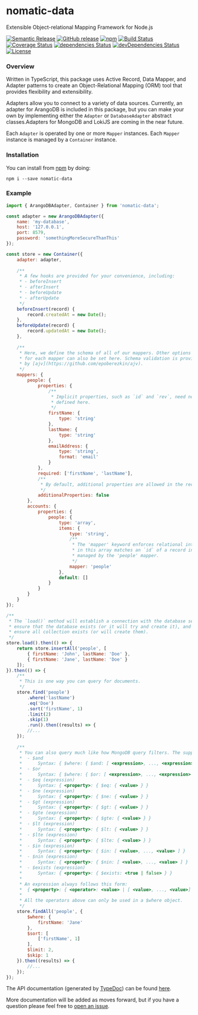 # nomatic-data
Extensible Object-relational Mapping Framework for Node.js

[![Semantic Release](https://img.shields.io/badge/%20%20%F0%9F%93%A6%F0%9F%9A%80-semantic--release-e10079.svg)](https://github.com/semantic-release/semantic-release)
[![GitHub release](https://img.shields.io/github/release/bdfoster/nomatic-data.svg)](https://github.com/bdfoster/nomatic-data/releases)
[![npm](https://img.shields.io/npm/v/nomatic-data.svg)](https://www.npmjs.com/package/nomatic-data)
[![Build Status](https://travis-ci.org/bdfoster/nomatic-data.svg?branch=greenkeeper%2Finitial)](https://travis-ci.org/bdfoster/nomatic-data)
[![Coverage Status](https://coveralls.io/repos/github/bdfoster/nomatic-data/badge.svg)](https://coveralls.io/github/bdfoster/nomatic-data)
[![dependencies Status](https://david-dm.org/bdfoster/nomatic-data/status.svg)](https://david-dm.org/bdfoster/nomatic-data)
[![devDependencies Status](https://david-dm.org/bdfoster/nomatic-data/dev-status.svg)](https://david-dm.org/bdfoster/nomatic-data?type=dev)
[![License](https://img.shields.io/github/license/bdfoster/nomatic-data.svg)](https://github.com/bdfoster/nomatic-data/blob/master/LICENSE)

### Overview
Written in TypeScript, this package uses Active Record, Data Mapper, and Adapter
patterns to create an Object-Relational Mapping (ORM) tool that provides flexibility and extensibility.

Adapters allow you to connect to a variety of data sources. Currently, an adapter for ArangoDB is included in this
package, but you can make your own by implementing either the `Adapter` or `DatabaseAdapter` abstract classes.Adapters 
for MongoDB and LokiJS are coming in the near future.

Each `Adapter` is operated by one or more `Mapper` instances. Each `Mapper` instance is managed by a `Container`
instance.

### Installation
You can install from [npm](https://www.npmjs.com/package/nomatic-data) by doing:
```
npm i --save nomatic-data
```

### Example
```javascript
import { ArangoDBAdapter, Container } from 'nomatic-data';

const adapter = new ArangoDBAdapter({
    name: 'my-database',
    host: '127.0.0.1',
    port: 8579,
    password: 'somethingMoreSecureThanThis'
});

const store = new Container({
    adapter: adapter,
    
    /**
     * A few hooks are provided for your convenience, including:
     * - beforeInsert
     * - afterInsert
     * - beforeUpdate
     * - afterUpdate
     */ 
    beforeInsert(record) {
        record.createdAt = new Date();
    },
    beforeUpdate(record) {
        record.updatedAt = new Date();
    },
    
    /**
     * Here, we define the schema of all of our mappers. Other options
     * for each mapper can also be set here. Schema validation is provided
     * by [ajv](https://github.com/epoberezkin/ajv).
     */
    mappers: {
        people: {
            properties: {
                /**
                 * Implicit properties, such as `id` and `rev`, need not be 
                 * defined here. 
                 */ 
                firstName: {
                    type: 'string'
                },
                lastName: {
                    type: 'string'
                },
                emailAddress: {
                    type: 'string',
                    format: 'email'
                }
            },
            required: ['firstName', 'lastName'],
            /**
             * By default, additional properties are allowed in the record.
             */
            additionalProperties: false
        },
        accounts: {
            properties: {
                people: {
                    type: 'array',
                    items: {
                        type: 'string',
                        /**
                         * The 'mapper' keyword enforces relational integrity. Each item
                         * in this array matches an `id` of a record in the collection
                         * managed by the 'people' mapper.
                         */ 
                        mapper: 'people'
                    },
                    default: []
                }
            }
        }
    }
});

/**
 * The `load()` method will establish a connection with the database server, 
 * ensure that the database exists (or it will try and create it), and 
 * ensure all collection exists (or will create them).
 */
store.load().then(() => {
    return store.insertAll('people', [
        { firstName: 'John', lastName: 'Doe' },
        { firstName: 'Jane', lastName: 'Doe' }
    ]);
}).then(() => {
    /**
     * This is one way you can query for documents.
     */
    store.find('people')
        .where('lastName')
        .eq('Doe')
        .sort('firstName', 1)
        .limit(2)
        .skip(1)
        .run().then((results) => {
        //...
    });
    
    /**
     * You can also query much like how MongoDB query filters. The supported operators are:
     *  - $and
     *      Syntax: { $where: { $and: [ <expression>, ..., <expression> }, ... }
     *  - $or
     *      Syntax: { $where: { $or: [ <expression>, ..., <expression> }, ... }
     *  - $eq (expression)
     *      Syntax: { <property>: { $eq: { <value> } }
     *  - $ne (expression)
     *      Syntax: { <property>: { $ne: { <value> } }
     *  - $gt (expression)
     *      Syntax: { <property>: { $gt: { <value> } }
     *  - $gte (expression)
     *      Syntax: { <property>: { $gte: { <value> } }
     *  - $lt (expression)
     *      Syntax: { <property>: { $lt: { <value> } }
     *  - $lte (expression)
     *      Syntax: { <property>: { $lte: { <value> } }
     *  - $in (expression)
     *      Syntax: { <property>: { $in: [ <value>, ..., <value> ] }
     *  - $nin (expression)
     *      Syntax: { <property>: { $nin: [ <value>, ..., <value> ] }
     *  - $exists (expression)
     *      Syntax: { <property>: { $exists: <true | false> } }
     * 
     * An expression always follows this form: 
     *  { <property>: { <operator>: <value> | [ <value>, ..., <value>] }
     *  
     * All the operators above can only be used in a $where object. 
     */
    store.findAll('people', {
        $where: {
            firstName: 'Jane'
        },
        $sort: [
            ['firstName', 1]
        ],
        $limit: 2,
        $skip: 1
    }).then((results) => {
        //...
    });
});
```
The API documentation (generated by [TypeDoc](http://typedoc.org/)) can be found 
[here](https://bdfoster.github.io/nomatic-data/).

More documentation will be added as moves forward, but if you have a question please feel free to 
[open an issue](https://github.com/bdfoster/nomatic-data/issues).